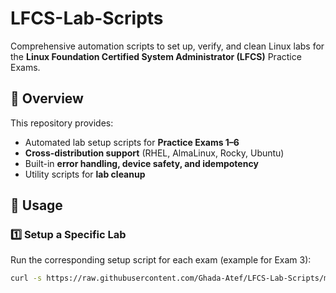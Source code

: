 # LFCS-Lab-Scripts

Comprehensive automation scripts to set up, verify, and clean Linux labs for the **Linux Foundation Certified System Administrator (LFCS)** Practice Exams.

## 📘 Overview
This repository provides:
- Automated lab setup scripts for **Practice Exams 1–6**  
- **Cross-distribution support** (RHEL, AlmaLinux, Rocky, Ubuntu)  
- Built-in **error handling, device safety, and idempotency**  
- Utility scripts for **lab cleanup**

## 🧩 Usage

### 1️⃣ Setup a Specific Lab
Run the corresponding setup script for each exam (example for Exam 3):
```bash
curl -s https://raw.githubusercontent.com/Ghada-Atef/LFCS-Lab-Scripts/main/exams/LFCS_Practice_Exam_3_Setup.sh | sudo bash
